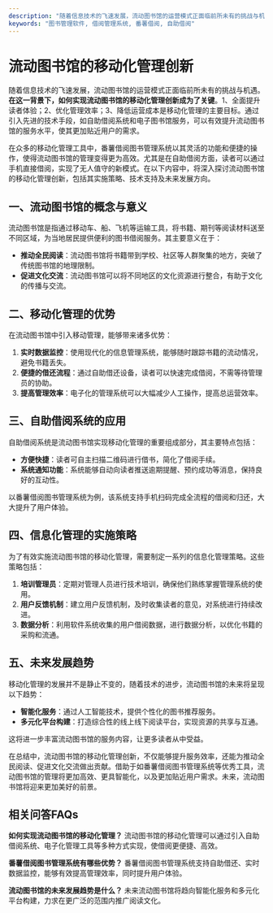 ```yaml
---
description: "随着信息技术的飞速发展，流动图书馆的运营模式正面临前所未有的挑战与机遇。**在这一背景下，如何实现流动图书馆的移动化管理创新成为了关键**。1、全面提升读者体验；2、优化管理效率；3、降低运营成本是移动化管理的主要目标。通过引入先进的技术手段，如自助借阅系统和电子图书馆服务，可以有效提升流动图书馆的服务水平，使其更加贴近用户的需求。"
keywords: "图书管理软件, 借阅管理系统, 番薯借阅, 自助借阅"
---
```

# 流动图书馆的移动化管理创新

随着信息技术的飞速发展，流动图书馆的运营模式正面临前所未有的挑战与机遇。**在这一背景下，如何实现流动图书馆的移动化管理创新成为了关键**。1、全面提升读者体验；2、优化管理效率；3、降低运营成本是移动化管理的主要目标。通过引入先进的技术手段，如自助借阅系统和电子图书馆服务，可以有效提升流动图书馆的服务水平，使其更加贴近用户的需求。

在众多的移动化管理工具中，番薯借阅图书管理系统以其灵活的功能和便捷的操作，使得流动图书馆的管理变得更为高效。尤其是在自助借阅方面，读者可以通过手机直接借阅，实现了无人值守的新模式。在以下内容中，将深入探讨流动图书馆的移动化管理创新，包括其实施策略、技术支持及未来发展方向。

## 一、流动图书馆的概念与意义

流动图书馆是指通过移动车、船、飞机等运输工具，将书籍、期刊等阅读材料送至不同区域，为当地居民提供便利的图书借阅服务。其主要意义在于：

- **推动全民阅读**：流动图书馆将书籍带到学校、社区等人群聚集的地方，突破了传统图书馆的地理限制。
- **促进文化交流**：流动图书馆可以将不同地区的文化资源进行整合，有助于文化的传播与交流。
  
## 二、移动化管理的优势

在流动图书馆中引入移动管理，能够带来诸多优势：

1. **实时数据监控**：使用现代化的信息管理系统，能够随时跟踪书籍的流动情况，避免书籍丢失。
2. **便捷的借还流程**：通过自助借还设备，读者可以快速完成借阅，不需等待管理员的协助。
3. **提高管理效率**：电子化的管理系统可以大幅减少人工操作，提高总运营效率。

## 三、自助借阅系统的应用

自助借阅系统是流动图书馆实现移动化管理的重要组成部分，其主要特点包括：

- **方便快捷**：读者可自主扫描二维码进行借书，简化了借阅手续。
- **系统通知功能**：系统能够自动向读者推送逾期提醒、预约成功等消息，保持良好的互动性。
  
以番薯借阅图书管理系统为例，该系统支持手机扫码完成全流程的借阅和归还，大大提升了用户体验。

## 四、信息化管理的实施策略

为了有效实施流动图书馆的移动化管理，需要制定一系列的信息化管理策略。这些策略包括：

1. **培训管理员**：定期对管理人员进行技术培训，确保他们熟练掌握管理系统的使用。
2. **用户反馈机制**：建立用户反馈机制，及时收集读者的意见，对系统进行持续改进。
3. **数据分析**：利用软件系统收集的用户借阅数据，进行数据分析，以优化书籍的采购和流通。

## 五、未来发展趋势

移动化管理的发展并不是静止不变的，随着技术的进步，流动图书馆的未来将呈现以下趋势：

- **智能化服务**：通过人工智能技术，提供个性化的图书推荐服务。
- **多元化平台构建**：打造综合性的线上线下阅读平台，实现资源的共享与互通。
  
这将进一步丰富流动图书馆的服务内容，让更多读者从中受益。

在总结中，流动图书馆的移动化管理创新，不仅能够提升服务效率，还能为推动全民阅读、促进文化交流做出贡献。借助于如番薯借阅图书管理系统等优秀工具，流动图书馆的管理将更加高效、更具智能化，以及更加贴近用户需求。未来，流动图书馆将迎来更加美好的前景。

## 相关问答FAQs

**如何实现流动图书馆的移动化管理？**
流动图书馆的移动化管理可以通过引入自助借阅系统、电子化管理工具等多种方式实现，使借阅更便捷、高效。

**番薯借阅图书管理系统有哪些优势？**
番薯借阅图书管理系统支持自助借还、实时数据监控，能够有效提高管理效率，同时提升用户体验。

**流动图书馆的未来发展趋势是什么？**
未来流动图书馆将趋向智能化服务和多元化平台构建，力求在更广泛的范围内推广阅读文化。
